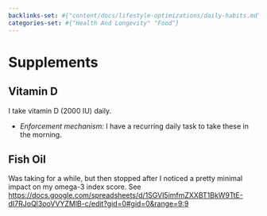 ```yaml
---
backlinks-set: #{"content/docs/lifestyle-optimizations/daily-habits.md"}
categories-set: #{"Health And Longevity" "Food"}
---
```

# Supplements

## Vitamin D

I take vitamin D (2000 IU) daily.
  - *Enforcement mechanism:* I have a recurring daily task to take these in the
    morning.

## Fish Oil

Was taking for a while, but then stopped after I noticed a pretty minimal impact
on my omega-3 index score.
See
https://docs.google.com/spreadsheets/d/1SGVI5imfmZXXBT1BkW9TtE-dI7RJoQl3ooVVYZMlB-c/edit?gid=0#gid=0&range=9:9